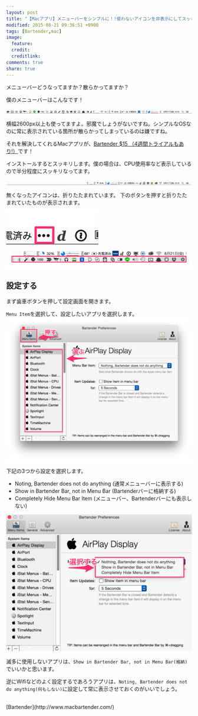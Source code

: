 ```yaml
---
layout: post
title: "【Macアプリ】メニューバーをシンプルに！!使わないアイコンを非表示にしてスッキリさせるアプリ Bartender"
modified: 2015-08-21 09:36:51 +0900
tags: [Bartender,mac]
image:
  feature: 
  credit: 
  creditlink: 
comments: true
share: true
---
```


メニューバーどうなってますか？散らかってますか？

僕のメニューバーはこんなです！

![](/images/2015/08/2015-08-21.png)

横幅2600px以上も使ってますよ。邪魔でしょうがないですね。シンプルなOSなのに常に表示されている箇所が散らかってしまっているのは嫌ですね。

それを解決してくれるMacアプリが、[Bartender $15 （4週間トライアルもあり!）](http://www.macbartender.com/)です！

インストールするとスッキリします。僕の場合は、CPU使用率など表示しているので半分程度にスッキリなってます。

![](/images/2015/08/2015-08-21-03.png)

無くなったアイコンは、折りたたまれています。
下のボタンを押すと折りたたまれていたものが表示されます。

![](/images/2015/08/2015-08-21_9_54_36.png)

![](/images/2015/08/2015-08-21_9_53_11.png)

## 設定する

まず歯車ボタンを押して設定画面を開きます。

`Menu Item`を選択して、設定したいアプリを選択します。
![](/images/2015/08/2015-08-21_10_00_25.png)

下記の3つから設定を選択します。

+ Noting, Bartender does not do anything (通常メニューバーに表示する)
+ Show in Bartender Bar, not in Menu Bar (Bartenderバーに格納する)
+ Completely Hide Menu Bar Item (メニューバー、Bartenderバーにも表示しない)

![](/images/2015/08/2015-08-21_10_06_01.png)


滅多に使用しないアプリは、`Show in Bartender Bar, not in Menu Bar(格納)`でいいかと思います。

逆にWifiなどのよく設定するであろうアプリは、`Noting, Bartender does not do anything(何もしない)`に設定して常に表示させておくのがいいでしょう。


  <br />
[Bartender](http://www.macbartender.com/)

